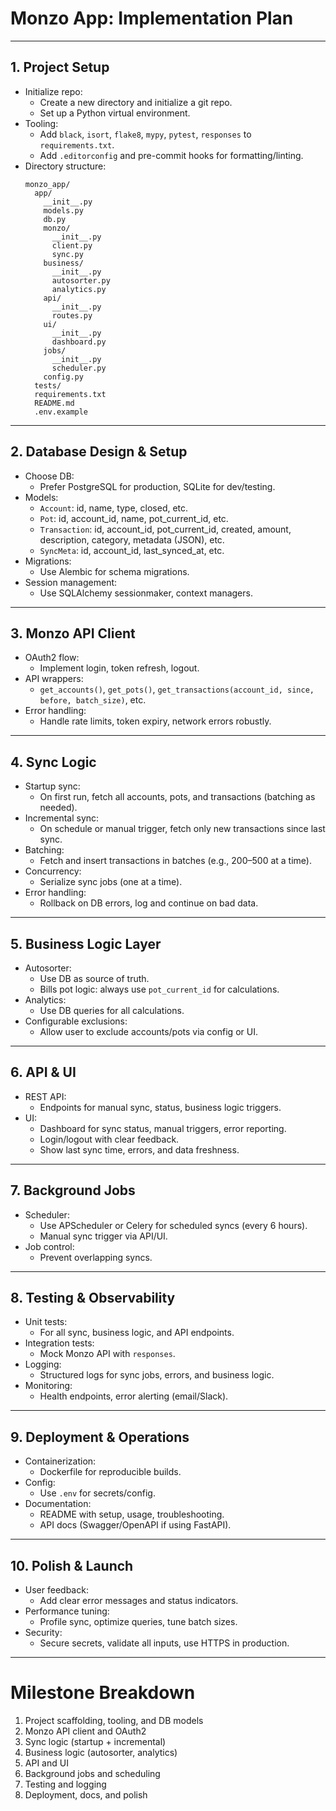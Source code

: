 # Monzo App: Implementation Plan

---

## 1. Project Setup

- Initialize repo:
  - Create a new directory and initialize a git repo.
  - Set up a Python virtual environment.
- Tooling:
  - Add `black`, `isort`, `flake8`, `mypy`, `pytest`, `responses` to `requirements.txt`.
  - Add `.editorconfig` and pre-commit hooks for formatting/linting.
- Directory structure:
  ```
  monzo_app/
    app/
      __init__.py
      models.py
      db.py
      monzo/
        __init__.py
        client.py
        sync.py
      business/
        __init__.py
        autosorter.py
        analytics.py
      api/
        __init__.py
        routes.py
      ui/
        __init__.py
        dashboard.py
      jobs/
        __init__.py
        scheduler.py
      config.py
    tests/
    requirements.txt
    README.md
    .env.example
  ```

---

## 2. Database Design & Setup

- Choose DB:
  - Prefer PostgreSQL for production, SQLite for dev/testing.
- Models:
  - `Account`: id, name, type, closed, etc.
  - `Pot`: id, account_id, name, pot_current_id, etc.
  - `Transaction`: id, account_id, pot_current_id, created, amount, description, category, metadata (JSON), etc.
  - `SyncMeta`: id, account_id, last_synced_at, etc.
- Migrations:
  - Use Alembic for schema migrations.
- Session management:
  - Use SQLAlchemy sessionmaker, context managers.

---

## 3. Monzo API Client

- OAuth2 flow:
  - Implement login, token refresh, logout.
- API wrappers:
  - `get_accounts()`, `get_pots()`, `get_transactions(account_id, since, before, batch_size)`, etc.
- Error handling:
  - Handle rate limits, token expiry, network errors robustly.

---

## 4. Sync Logic

- Startup sync:
  - On first run, fetch all accounts, pots, and transactions (batching as needed).
- Incremental sync:
  - On schedule or manual trigger, fetch only new transactions since last sync.
- Batching:
  - Fetch and insert transactions in batches (e.g., 200–500 at a time).
- Concurrency:
  - Serialize sync jobs (one at a time).
- Error handling:
  - Rollback on DB errors, log and continue on bad data.

---

## 5. Business Logic Layer

- Autosorter:
  - Use DB as source of truth.
  - Bills pot logic: always use `pot_current_id` for calculations.
- Analytics:
  - Use DB queries for all calculations.
- Configurable exclusions:
  - Allow user to exclude accounts/pots via config or UI.

---

## 6. API & UI

- REST API:
  - Endpoints for manual sync, status, business logic triggers.
- UI:
  - Dashboard for sync status, manual triggers, error reporting.
  - Login/logout with clear feedback.
  - Show last sync time, errors, and data freshness.

---

## 7. Background Jobs

- Scheduler:
  - Use APScheduler or Celery for scheduled syncs (every 6 hours).
  - Manual sync trigger via API/UI.
- Job control:
  - Prevent overlapping syncs.

---

## 8. Testing & Observability

- Unit tests:
  - For all sync, business logic, and API endpoints.
- Integration tests:
  - Mock Monzo API with `responses`.
- Logging:
  - Structured logs for sync jobs, errors, and business logic.
- Monitoring:
  - Health endpoints, error alerting (email/Slack).

---

## 9. Deployment & Operations

- Containerization:
  - Dockerfile for reproducible builds.
- Config:
  - Use `.env` for secrets/config.
- Documentation:
  - README with setup, usage, troubleshooting.
  - API docs (Swagger/OpenAPI if using FastAPI).

---

## 10. Polish & Launch

- User feedback:
  - Add clear error messages and status indicators.
- Performance tuning:
  - Profile sync, optimize queries, tune batch sizes.
- Security:
  - Secure secrets, validate all inputs, use HTTPS in production.

---

# Milestone Breakdown

1. Project scaffolding, tooling, and DB models
2. Monzo API client and OAuth2
3. Sync logic (startup + incremental)
4. Business logic (autosorter, analytics)
5. API and UI
6. Background jobs and scheduling
7. Testing and logging
8. Deployment, docs, and polish 